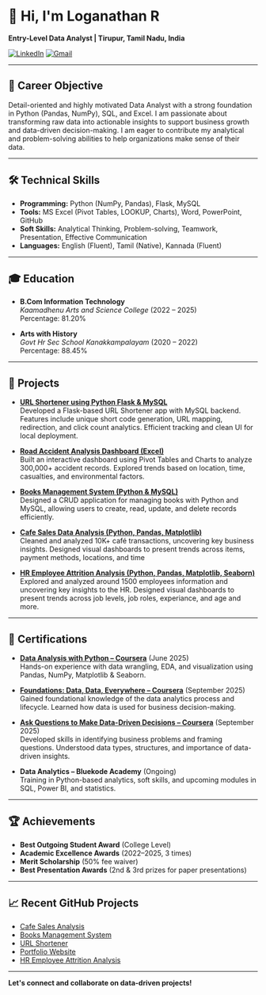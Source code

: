 # 👋 Hi, I'm Loganathan R

**Entry-Level Data Analyst | Tirupur, Tamil Nadu, India**

[![LinkedIn](https://img.shields.io/badge/LinkedIn-LoganathanR1210-blue?logo=linkedin)](https://www.linkedin.com/in/loganathanr1210)
[![Gmail](https://img.shields.io/badge/Email-logangreen1210@gmail.com-red?logo=gmail)](mailto:logangreen1210@gmail.com)

---

## 🎯 Career Objective

Detail-oriented and highly motivated Data Analyst with a strong foundation in Python (Pandas, NumPy), SQL, and Excel. I am passionate about transforming raw data into actionable insights to support business growth and data-driven decision-making. I am eager to contribute my analytical and problem-solving abilities to help organizations make sense of their data.

---

## 🛠️ Technical Skills

- **Programming:** Python (NumPy, Pandas), Flask, MySQL
- **Tools:** MS Excel (Pivot Tables, LOOKUP, Charts), Word, PowerPoint, GitHub
- **Soft Skills:** Analytical Thinking, Problem-solving, Teamwork, Presentation, Effective Communication
- **Languages:** English (Fluent), Tamil (Native), Kannada (Fluent)

---

## 🎓 Education

- **B.Com Information Technology**  
  *Kaamadhenu Arts and Science College* (2022 – 2025)  
  Percentage: 81.20%

- **Arts with History**  
  *Govt Hr Sec School Kanakkampalayam* (2020 – 2022)  
  Percentage: 88.45%

---

## 🚀 Projects

- [**URL Shortener using Python Flask & MySQL**](https://github.com/LoganathanR03/url-shortener)  
  Developed a Flask-based URL Shortener app with MySQL backend. Features include unique short code generation, URL mapping, redirection, and click count analytics. Efficient tracking and clean UI for local deployment.

- [**Road Accident Analysis Dashboard (Excel)**](https://github.com/LoganathanR03/cafe-sales-analysis)  
  Built an interactive dashboard using Pivot Tables and Charts to analyze 300,000+ accident records. Explored trends based on location, time, casualties, and environmental factors.

- [**Books Management System (Python & MySQL)**](https://github.com/LoganathanR03/Books-Management-System)  
  Designed a CRUD application for managing books with Python and MySQL, allowing users to create, read, update, and delete records efficiently.

- [**Cafe Sales Data Analysis (Python, Pandas, Matplotlib)**](https://github.com/LoganathanR03/cafe-sales-analysis)  
  Cleaned and analyzed 10K+ café transactions, uncovering key business insights. Designed visual dashboards to present trends across items, payment methods, locations, and time
   
- [**HR Employee Attrition Analysis (Python, Pandas, Matplotlib, Seaborn)**](https://github.com/LoganathanR03/HR-Employee-Attrition)  
  Explored and analyzed around 1500 employees information and uncovering key insights to the HR. Designed visual dashboards to present trends across job levels, job roles, experiance, and age and more.
---

## 📜 Certifications

- [**Data Analysis with Python – Coursera**](https://coursera.org/verify/ZH4V6WRCYXYC) (June 2025)  
  Hands-on experience with data wrangling, EDA, and visualization using Pandas, NumPy, Matplotlib & Seaborn.

- [**Foundations: Data, Data, Everywhere – Coursera**](https://coursera.org/verify/VVSSHFEXGUKC) (September 2025)  
  Gained foundational knowledge of the data analytics process and lifecycle. Learned how data is used for business decision-making. 

- [**Ask Questions to Make Data-Driven Decisions – Coursera**](https://coursera.org/verify/7S4WOCXMM6AV) (September 2025)  
  Developed skills in identifying business problems and framing questions. Understood data types, structures, and importance of data-driven insights.

- **Data Analytics – Bluekode Academy** (Ongoing)  
  Training in Python-based analytics, soft skills, and upcoming modules in SQL, Power BI, and statistics.

---

## 🏆 Achievements

- **Best Outgoing Student Award** (College Level)
- **Academic Excellence Awards** (2022–2025, 3 times)
- **Merit Scholarship** (50% fee waiver)
- **Best Presentation Awards** (2nd & 3rd prizes for paper presentations)

---

## 📈 Recent GitHub Projects

- [Cafe Sales Analysis](https://github.com/LoganathanR03/cafe-sales-analysis)
- [Books Management System](https://github.com/LoganathanR03/Books-Management-System)
- [URL Shortener](https://github.com/LoganathanR03/url-shortener)
- [Portfolio Website](https://github.com/LoganathanR03/Portfolio)
- [HR Employee Attrition Analysis](https://github.com/LoganathanR03/HR-Employee-Attrition) 

---

**Let's connect and collaborate on data-driven projects!**
